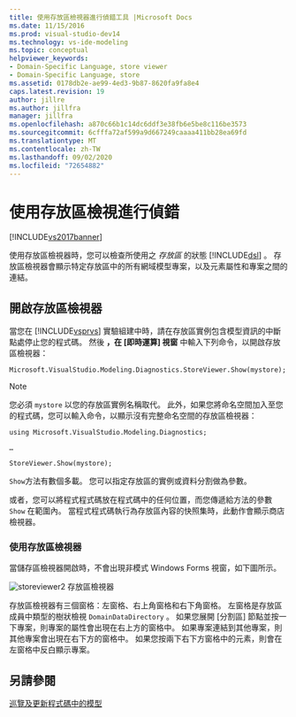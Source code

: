 ```yaml
---
title: 使用存放區檢視器進行偵錯工具 |Microsoft Docs
ms.date: 11/15/2016
ms.prod: visual-studio-dev14
ms.technology: vs-ide-modeling
ms.topic: conceptual
helpviewer_keywords:
- Domain-Specific Language, store viewer
- Domain-Specific Language, store
ms.assetid: 0178db2e-ae99-4ed3-9b87-8620fa9fa8e4
caps.latest.revision: 19
author: jillre
ms.author: jillfra
manager: jillfra
ms.openlocfilehash: a870c66b1c14dc6ddf3e38fb6e5be8c116be3573
ms.sourcegitcommit: 6cfffa72af599a9d667249caaaa411bb28ea69fd
ms.translationtype: MT
ms.contentlocale: zh-TW
ms.lasthandoff: 09/02/2020
ms.locfileid: "72654882"
---
```

# <a name="debugging-by-using-the-store-viewer"></a>使用存放區檢視進行偵錯
[!INCLUDE[vs2017banner](../includes/vs2017banner.md)]

使用存放區檢視器時，您可以檢查所使用之 *存放區* 的狀態 [!INCLUDE[dsl](../includes/dsl-md.md)] 。 存放區檢視器會顯示特定存放區中的所有網域模型專案，以及元素屬性和專案之間的連結。

## <a name="opening-store-viewer"></a>開啟存放區檢視器
 當您在 [!INCLUDE[vsprvs](../includes/vsprvs-md.md)] 實驗組建中時，請在存放區實例包含模型資訊的中斷點處停止您的程式碼。 然後 **，在 [即時運算] 視窗** 中輸入下列命令，以開啟存放區檢視器：

```
Microsoft.VisualStudio.Modeling.Diagnostics.StoreViewer.Show(mystore);
```

> [!NOTE]
> 您必須 `mystore` 以您的存放區實例名稱取代。 此外，如果您將命名空間加入至您的程式碼，您可以輸入命令，以顯示沒有完整命名空間的存放區檢視器：
>
> `using Microsoft.VisualStudio.Modeling.Diagnostics;`
>
> `…`
>
> `StoreViewer.Show(mystore);`

 `Show`方法有數個多載。 您可以指定存放區的實例或資料分割做為參數。

 或者，您可以將程式程式碼放在程式碼中的任何位置，而您傳遞給方法的參數 `Show` 在範圍內。 當程式程式碼執行為存放區內容的快照集時，此動作會顯示商店檢視器。

### <a name="using-store-viewer"></a>使用存放區檢視器
 當儲存區檢視器開啟時，不會出現非模式 Windows Forms 視窗，如下圖所示。

 ![](../modeling/media/storeviewer2.png "storeviewer2") 存放區檢視器

 存放區檢視器有三個窗格：左窗格、右上角窗格和右下角窗格。 左窗格是存放區成員中類型的樹狀檢視 `DomainDataDirectory` 。 如果您展開 [分割區] 節點並按一下專案，則專案的屬性會出現在右上方的窗格中。 如果專案連結到其他專案，則其他專案會出現在右下方的窗格中。 如果您按兩下右下方窗格中的元素，則會在左窗格中反白顯示專案。

## <a name="see-also"></a>另請參閱
 [巡覽及更新程式碼中的模型](../modeling/navigating-and-updating-a-model-in-program-code.md)
